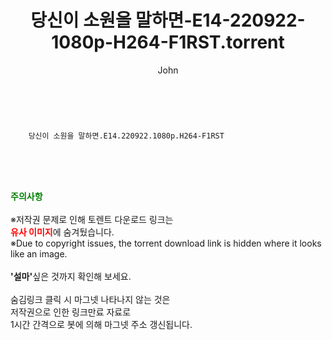 ﻿---
layout: post
title:  "    당신이 소원을 말하면-E14-220922-1080p-H264-F1RST.torrent"
author: John
categories: [ 드라마 ]
tags: [  ]
image:  
description: "    당신이 소원을 말하면-E14-220922-1080p-H264-F1RST torrent 정보 공유"
toc: true
toc_sticky: true
---

<br>

        당신이 소원을 말하면.E14.220922.1080p.H264-F1RST  
    
<br><br><br>
<p data-ke-size="size16"><b><span style="color: green;">주의사항</span></b><br /><br />※저작권 문제로 인해 토렌트 다운로드 링크는<br /><b><span style="color: red;">유사 이미지</span></b>에 숨겨뒀습니다.<br />※Due to copyright issues, the torrent download link is hidden where it looks like an image.<br /><br /><b>'설마'</b>싶은 것까지 확인해 보세요.<br /><br />숨김링크 클릭 시 마그넷 나타나지 않는 것은<br />저작권으로 인한 링크만료 자료로<br />1시간 간격으로 봇에 의해 마그넷 주소 갱신됩니다.</p>

